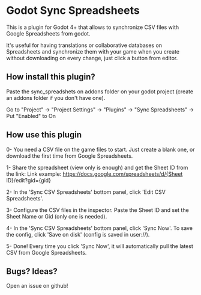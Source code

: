 # Godot Sync Spreadsheets

This is a plugin for Godot 4+ that allows to synchronize CSV files with Google Spreadsheets from godot. 

It's useful for having translations or collaborative databases on Spreadsheets and synchronize them with your game when you create without downloading on every change, just click a button from editor.

## How install this plugin?

Paste the sync_spreadshets on addons folder on your godot project (create an addons folder if you don't have one).

Go to "Project" -> "Project Settings" -> "Plugins" -> "Sync Spreadsheets" -> Put "Enabled" to On


## How use this plugin

0- You need a CSV file on the game files to start. Just create a blank one, or download the first time from Google Spreadsheets.

1- Share the spreadsheet (view only is enough) and get the Sheet ID from the link:
Link example: https://docs.google.com/spreadsheets/d/{Sheet ID}/edit?gid={gid}

2-  In the 'Sync CSV Spreadsheets' bottom panel, click 'Edit CSV Spreadsheets'.

3- Configure the CSV files in the inspector. Paste the Sheet ID and set the Sheet Name or Gid (only one is needed).

4- In the 'Sync CSV Spreadsheets' bottom panel, click 'Sync Now'. To save the config, click 'Save on disk' (config is saved in user://).

5- Done! Every time you click 'Sync Now', it will automatically pull the latest CSV from Google Spreadsheets.

## Bugs? Ideas?

Open an issue on github!
